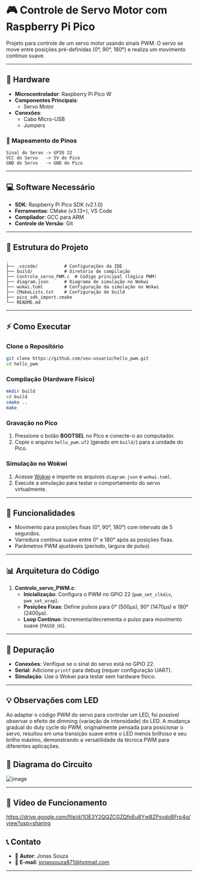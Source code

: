 # 🎮 Controle de Servo Motor com Raspberry Pi Pico  

Projeto para controle de um servo motor usando sinais PWM. O servo se move entre posições pré-definidas (0°, 90°, 180°) e realiza um movimento contínuo suave.  

---

## 🔧 **Hardware**  
- **Microcontrolador**: Raspberry Pi Pico W  
- **Componentes Principais**:  
  - Servo Motor  
- **Conexões**:  
  - Cabo Micro-USB  
  - Jumpers  

### 📍 **Mapeamento de Pinos**  
```  
Sinal do Servo -> GPIO 22  
VCC do Servo   -> 5V do Pico  
GND do Servo   -> GND do Pico  
```  

---

## 💻 **Software Necessário**  
- **SDK**: Raspberry Pi Pico SDK (v2.1.0)  
- **Ferramentas**: CMake (v3.13+), VS Code  
- **Compilador**: GCC para ARM  
- **Controle de Versão**: Git  

---

## 📁 **Estrutura do Projeto**  
```  
.  
├── .vscode/          # Configurações da IDE  
├── build/            # Diretório de compilação  
├── Controle_servo_PWM.c  # Código principal (lógica PWM)     
├── diagram.json      # Diagrama de simulação no Wokwi  
├── wokwi.toml        # Configuração da simulação no Wokwi  
├── CMakeLists.txt    # Configuração de build  
├── pico_sdk_import.cmake  
└── README.md  
```  

---

## ⚡ **Como Executar**  

### **Clone o Repositório**  
```bash  
git clone https://github.com/seu-usuario/hello_pwm.git  
cd hello_pwm  
```  

### **Compilação (Hardware Físico)**  
```bash  
mkdir build  
cd build  
cmake ..  
make  
```  

### **Gravação no Pico**  
1. Pressione o botão **BOOTSEL** no Pico e conecte-o ao computador.  
2. Copie o arquivo `hello_pwm.uf2` (gerado em `build/`) para a unidade do Pico.  

### **Simulação no Wokwi**  
1. Acesse [Wokwi](https://wokwi.com/) e importe os arquivos `diagram.json` e `wokwi.toml`.  
2. Execute a simulação para testar o comportamento do servo virtualmente.  

---

## 🚀 **Funcionalidades**  
- Movimento para posições fixas (0°, 90°, 180°) com intervalo de 5 segundos.  
- Varredura contínua suave entre 0° e 180° após as posições fixas.  
- Parâmetros PWM ajustáveis (período, largura de pulso).  

---

## 📊 **Arquitetura do Código**  
1. **Controle_servo_PWM.c**:  
   - **Inicialização**: Configura o PWM no GPIO 22 (`pwm_set_clkdiv`, `pwm_set_wrap`).  
   - **Posições Fixas**: Define pulsos para 0° (500µs), 90° (1470µs) e 180° (2400µs).  
   - **Loop Contínuo**: Incrementa/decrementa o pulso para movimento suave (`PASSO_US`).  

---

## 🐛 **Depuração**  
- **Conexões**: Verifique se o sinal do servo está no GPIO 22.  
- **Serial**: Adicione `printf` para debug (requer configuração UART).  
- **Simulação**: Use o Wokwi para testar sem hardware físico.  

---

## 💡 Observações com LED

Ao adaptar o código PWM do servo para controlar um LED, foi possível observar o efeito de dimming (variação de intensidade) do LED. A mudança gradual do duty cycle do PWM, originalmente pensada para posicionar o servo, resultou em uma transição suave entre o LED menos brilhoso e seu brilho máximo, demonstrando a versatilidade da técnica PWM para diferentes aplicações.

## 🔗 **Diagrama do Circuito**  
![image](https://github.com/user-attachments/assets/d078c59a-b1fb-48fc-b1d7-5c9188d98cac)


---

## 🔗 **Vídeo de Funcionamento**

https://drive.google.com/file/d/1OE3Y2QQZCGZQfpEu8YwBZPsydoBFrp4q/view?usp=sharing

## 📞 **Contato**  
- 👤 **Autor**: Jonas Souza 
- 📧 **E-mail**: jonassouza871@hotmail.com 

---  
